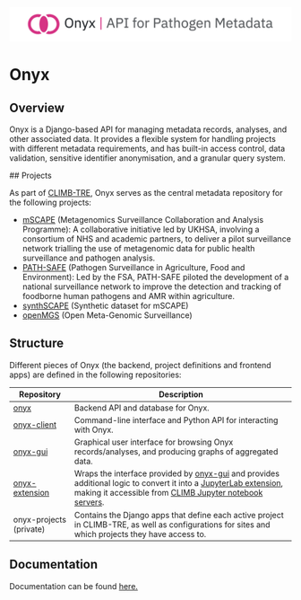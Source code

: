 ![Onyx Banner Image](images/onyx.png)

# Onyx

## Overview

Onyx is a Django-based API for managing metadata records, analyses, and other associated data. It provides a flexible system for handling projects with different metadata requirements, and has built-in access control, data validation, sensitive identifier anonymisation, and a granular query system.

## Projects

As part of [CLIMB-TRE](https://climb-tre.github.io/), Onyx serves as the central metadata repository for the following projects:

- [mSCAPE](https://mscape.climb.ac.uk/) (Metagenomics Surveillance Collaboration and Analysis Programme): A collaborative initiative led by UKHSA, involving a consortium of NHS and academic partners, to deliver a pilot surveillance network trialling the use of metagenomic data for public health surveillance and pathogen analysis.
- [PATH-SAFE](https://www.food.gov.uk/our-work/pathogen-surveillance-in-agriculture-food-and-environment-path-safe-programme) (Pathogen Surveillance in Agriculture, Food and Environment): Led by the FSA, PATH-SAFE piloted the development of a national surveillance network to improve the detection and tracking of foodborne human pathogens and AMR within agriculture.
- [synthSCAPE](https://climb-tre.github.io/synthscape/) (Synthetic dataset for mSCAPE)
- [openMGS](https://climb-tre.github.io/openmgs/) (Open Meta-Genomic Surveillance)

## Structure

Different pieces of Onyx (the backend, project definitions and frontend apps) are defined in the following repositories: 

| Repository | Description |
| - | - |
|[onyx](https://github.com/CLIMB-TRE/onyx) | Backend API and database for Onyx. |
| [onyx-client](https://github.com/CLIMB-TRE/onyx-client) | Command-line interface and Python API for interacting with Onyx. |
| [onyx-gui](https://github.com/CLIMB-TRE/onyx-gui) | Graphical user interface for browsing Onyx records/analyses, and producing graphs of aggregated data. |
| [onyx-extension](https://github.com/CLIMB-TRE/onyx-extension) | Wraps the interface provided by [onyx-gui](https://github.com/CLIMB-TRE/onyx-gui) and provides additional logic to convert it into a [JupyterLab extension](https://jupyterlab.readthedocs.io/en/4.4.x/user/extensions.html), making it accessible from [CLIMB Jupyter notebook servers](https://docs.climb.ac.uk/notebook-servers/). |
| onyx-projects (private) | Contains the Django apps that define each active project in CLIMB-TRE, as well as configurations for sites and which projects they have access to. |

## Documentation

Documentation can be found [here.](docs)
